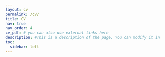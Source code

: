 ```yaml
---
layout: cv
permalink: /cv/
title: CV
nav: true
nav_order: 4
cv_pdf: # you can also use external links here
description: #This is a description of the page. You can modify it in '_pages/cv.md'. You can also change or remove the top pdf download button.
toc:
  sidebar: left
---
```

